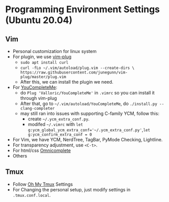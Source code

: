 # Programming Environment Settings (Ubuntu 20.04)


## Vim
* Personal customization for linux system
* For plugin, we use [vim-plug](https://github.com/junegunn/vim-plug)
    * `sudo apt install curl`
    * `curl -fLo ~/.vim/autoload/plug.vim --create-dirs \
    https://raw.githubusercontent.com/junegunn/vim-plug/master/plug.vim`
    * After this, we can install the plugin we need.
* For [YouCompleteMe](https://github.com/ycm-core/YouCompleteMe#linux-64-bit):
    * do `Plug 'Valloric/YouCompleteMe'` in `.vimrc` so you can install it through vim-plug
    * After that, go to `~/.vim/autoload/YouCompleteMe`, do `./install.py --clang-completer`
    * may still ran into issues with supporting C-family YCM, follow this:
        * create `~/.ycm_extra_conf.py`.
        * modifed `~/.vimrc` with `let g:ycm_global_ycm_extra_conf='~/.ycm_extra_conf.py'`,`let g:ycm_confirm_extra_conf = 0`
* For Vim, we have YCM, NerdTree, TagBar, PyMode Checking, Lightline.
* For transparency adjustment, use `<C-t>`.
* For html/css [Omnicomplete](http://lausai360.blogspot.com/2017/04/youcompleteme-vim-omnicomplete.html)
* Others


## Tmux
* Follow [Oh My Tmux](https://github.com/gpakosz/.tmux) Settings
* For Changing the personal setup, just modify settings in `.tmux.conf.local`.

